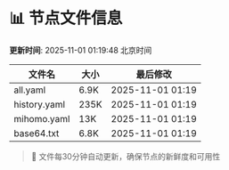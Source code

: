 # 📊 节点文件信息

**更新时间**: 2025-11-01 01:19:48 北京时间

| 文件名 | 大小 | 最后修改 |
|--------|------|----------|
| all.yaml | 6.9K | 2025-11-01 01:19 |
| history.yaml | 235K | 2025-11-01 01:19 |
| mihomo.yaml | 13K | 2025-11-01 01:19 |
| base64.txt | 6.8K | 2025-11-01 01:19 |

> 🔄 文件每30分钟自动更新，确保节点的新鲜度和可用性
